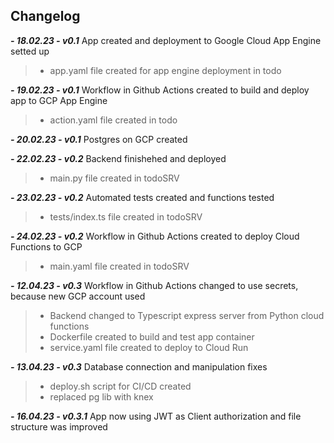 
## Changelog
  ***-  18.02.23 - v0.1***  App created and deployment to Google Cloud App Engine setted up
      
  > + app.yaml file created for app engine deployment in todo
  
  ***-  19.02.23 - v0.1***  Workflow in Github Actions created to build and deploy app to GCP App Engine 
      
  > + action.yaml file created in todo
  
  ***-  20.02.23 - v0.1***  Postgres on GCP created
  
  ***-  22.02.23 - v0.2***  Backend finishehed and deployed
  
  > + main.py file created in todoSRV
 
  ***-  23.02.23 - v0.2***  Automated tests created and functions tested
  
  > + tests/index.ts file created in todoSRV
  
  ***-  24.02.23 - v0.2***  Workflow in Github Actions created to deploy Cloud Functions to GCP
  
  > + main.yaml file created in todoSRV


  ***-  12.04.23 - v0.3***  Workflow in Github Actions changed to use secrets, because new GCP account used

  > + Backend changed to Typescript express server from Python cloud functions
  > + Dockerfile created to build and test app container
  > + service.yaml file created to deploy to Cloud Run

  
  ***-  13.04.23 - v0.3***  Database connection and manipulation fixes 

  > + deploy.sh script for CI/CD created
  > + replaced pg lib with knex
  
  ***-  16.04.23 - v0.3.1***  App now using JWT as Client authorization and file structure was improved 
